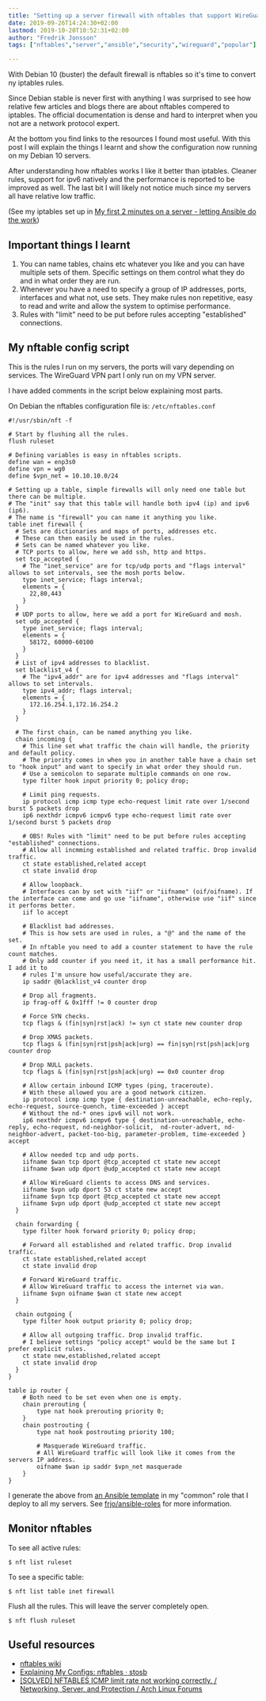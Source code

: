 ```yaml
---
title: "Setting up a server firewall with nftables that support WireGuard VPN"
date: 2019-09-26T14:24:30+02:00
lastmod: 2019-10-20T10:52:31+02:00
author: "Fredrik Jonsson"
tags: ["nftables","server","ansible","security","wireguard","popular"]

---
```


With Debian 10 (buster) the default firewall is nftables so it's time to convert ny iptables rules.

Since Debian stable is never first with anything I was surprised to see how relative few articles and blogs there are about nftables compered to iptables. The official documentation is dense and hard to interpret when you not are a network protocol expert.

At the bottom you find links to the resources I found most useful. With this post I will explain the things I learnt and show the configuration now running on my Debian 10 servers.

After understanding how nftables works I like it better than iptables. Cleaner rules, support for ipv6 natively and the performance is reported to be improved as well. The last bit I will likely not notice much since my servers all have relative low traffic.

(See my iptables set up in [My first 2 minutes on a server - letting Ansible do the work](/post/2016/06/23/my-first-2-minutes-on-a-server-letting-ansible-do-the-work/))


## Important things I learnt

1. You can name tables, chains etc whatever you like and you can have multiple sets of them. Specific settings on them control what they do and in what order they are run.
2. Whenever you have a need to specify a group of IP addresses, ports, interfaces and what not, use sets. They make rules non repetitive, easy to read and write and allow the system to optimise performance.
3. Rules with "limit" need to be put before rules accepting "established" connections.


## My nftable config script

This is the rules I run on my servers, the ports will vary depending on services. The WireGuard VPN part I only run on my VPN server.

I have added comments in the script below explaining most parts.

On Debian the nftables configuration file is: `/etc/nftables.conf`

~~~~ shell
#!/usr/sbin/nft -f

# Start by flushing all the rules.
flush ruleset

# Defining variables is easy in nftables scripts.
define wan = enp3s0
define vpn = wg0
define $vpn_net = 10.10.10.0/24

# Setting up a table, simple firewalls will only need one table but there can be multiple.
# The "init" say that this table will handle both ipv4 (ip) and ipv6 (ip6).
# The name is "firewall" you can name it anything you like.
table inet firewall {
  # Sets are dictionaries and maps of ports, addresses etc.
  # These can then easily be used in the rules.
  # Sets can be named whatever you like.
  # TCP ports to allow, here we add ssh, http and https.
  set tcp_accepted {
    # The "inet_service" are for tcp/udp ports and "flags interval" allows to set intervals, see the mosh ports below.
    type inet_service; flags interval;
    elements = {
      22,80,443
    }
  }
  # UDP ports to allow, here we add a port for WireGuard and mosh.
  set udp_accepted {
    type inet_service; flags interval;
    elements = {
      58172, 60000-60100
    }
  }
  # List of ipv4 addresses to blacklist.
  set blacklist_v4 {
    # The "ipv4_addr" are for ipv4 addresses and "flags interval" allows to set intervals.
    type ipv4_addr; flags interval;
    elements = {
      172.16.254.1,172.16.254.2
    }
  }

  # The first chain, can be named anything you like.
  chain incoming {
    # This line set what traffic the chain will handle, the priority and default policy.
    # The priority comes in when you in another table have a chain set to "hook input" and want to specify in what order they should run.
    # Use a semicolon to separate multiple commands on one row.
    type filter hook input priority 0; policy drop;

    # Limit ping requests.
    ip protocol icmp icmp type echo-request limit rate over 1/second burst 5 packets drop
    ip6 nexthdr icmpv6 icmpv6 type echo-request limit rate over 1/second burst 5 packets drop

    # OBS! Rules with "limit" need to be put before rules accepting "established" connections.
    # Allow all incmming established and related traffic. Drop invalid traffic.
    ct state established,related accept
    ct state invalid drop

    # Allow loopback.
    # Interfaces can by set with "iif" or "iifname" (oif/oifname). If the interface can come and go use "iifname", otherwise use "iif" since it performs better.
    iif lo accept

    # Blacklist bad addresses.
    # This is how sets are used in rules, a "@" and the name of the set.
    # In nftable you need to add a counter statement to have the rule count matches.
    # Only add counter if you need it, it has a small performance hit. I add it to
    # rules I'm unsure how useful/accurate they are.
    ip saddr @blacklist_v4 counter drop

    # Drop all fragments.
    ip frag-off & 0x1fff != 0 counter drop

    # Force SYN checks.
    tcp flags & (fin|syn|rst|ack) != syn ct state new counter drop

    # Drop XMAS packets.
    tcp flags & (fin|syn|rst|psh|ack|urg) == fin|syn|rst|psh|ack|urg counter drop

    # Drop NULL packets.
    tcp flags & (fin|syn|rst|psh|ack|urg) == 0x0 counter drop

    # Allow certain inbound ICMP types (ping, traceroute).
    # With these allowed you are a good network citizen.
    ip protocol icmp icmp type { destination-unreachable, echo-reply, echo-request, source-quench, time-exceeded } accept
    # Without the nd-* ones ipv6 will not work.
    ip6 nexthdr icmpv6 icmpv6 type { destination-unreachable, echo-reply, echo-request, nd-neighbor-solicit,  nd-router-advert, nd-neighbor-advert, packet-too-big, parameter-problem, time-exceeded } accept

    # Allow needed tcp and udp ports.
    iifname $wan tcp dport @tcp_accepted ct state new accept
    iifname $wan udp dport @udp_accepted ct state new accept

    # Allow WireGuard clients to access DNS and services.
    iifname $vpn udp dport 53 ct state new accept
    iifname $vpn tcp dport @tcp_accepted ct state new accept
    iifname $vpn udp dport @udp_accepted ct state new accept
  }

  chain forwarding {
    type filter hook forward priority 0; policy drop;

    # Forward all established and related traffic. Drop invalid traffic.
    ct state established,related accept
    ct state invalid drop

    # Forward WireGuard traffic.
    # Allow WireGuard traffic to access the internet via wan.
    iifname $vpn oifname $wan ct state new accept
  }

  chain outgoing {
    type filter hook output priority 0; policy drop;

    # Allow all outgoing traffic. Drop invalid traffic.
    # I believe settings "policy accept" would be the same but I prefer explicit rules.
    ct state new,established,related accept
    ct state invalid drop
  }
}

table ip router {
    # Both need to be set even when one is empty.
    chain prerouting {
        type nat hook prerouting priority 0;
    }
    chain postrouting {
        type nat hook postrouting priority 100;

        # Masquerade WireGuard traffic.
        # All WireGuard traffic will look like it comes from the servers IP address.
        oifname $wan ip saddr $vpn_net masquerade
    }
}
~~~~

I generate the above from [an Ansible template](https://github.com/frjo/ansible-roles/blob/master/common/templates/etc/nftables.conf.j2) in my "common" role that I deploy to all my servers. See [frjo/ansible-roles](https://github.com/frjo/ansible-roles) for more information.


## Monitor nftables

To see all active rules:

~~~~
$ nft list ruleset
~~~~

To see a specific table:

~~~~
$ nft list table inet firewall
~~~~

Flush all the rules. This will leave the server completely open.

~~~~
$ nft flush ruleset
~~~~


## Useful resources

* [nftables wiki](https://wiki.nftables.org/)
* [Explaining My Configs: nftables · stosb](https://stosb.com/blog/explaining-my-configs-nftables/)
* [[SOLVED] NFTABLES ICMP limit rate not working correctly. / Networking, Server, and Protection / Arch Linux Forums](https://bbs.archlinux.org/viewtopic.php?id=238422)